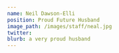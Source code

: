 ```yaml
---
name: Neil Dawson-Elli
position: Proud Future Husband
image_path: /images/staff/neal.jpg
twitter: 
blurb: a very proud husband
---
```

